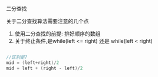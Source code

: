 二分查找

关于二分查找算法需要注意的几个点
1. 使用二分查找的前提: 排好顺序的数组
2. 关于终止条件,是while(left <= right) 还是 while(left < right)
```

```

```go
//区别是?
mid = (left+right)/2
mid = left + (right - left)/2
```
